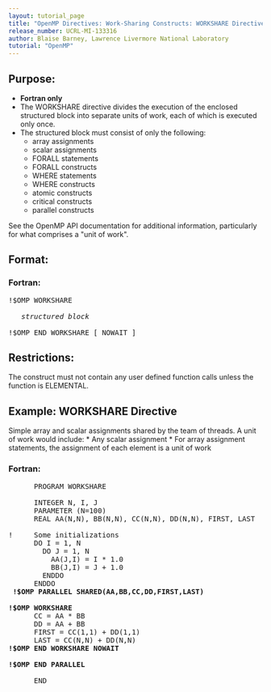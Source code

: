 ```yaml
---
layout: tutorial_page
title: "OpenMP Directives: Work-Sharing Constructs: WORKSHARE Directive"
release_number: UCRL-MI-133316
author: Blaise Barney, Lawrence Livermore National Laboratory
tutorial: "OpenMP"
---
```


## Purpose:

* **Fortran only**
* The WORKSHARE directive divides the execution of the enclosed structured block into separate units of work, each of which is executed only once.
* The structured block must consist of only the following:
    * array assignments
    * scalar assignments
    * FORALL statements
    * FORALL constructs
    * WHERE statements
    * WHERE constructs
    * atomic constructs
    * critical constructs
    * parallel constructs

See the OpenMP API documentation for additional information, particularly for what comprises a "unit of work".

## Format:

### Fortran:

<pre>
!$OMP WORKSHARE

   <i>structured block</i>

!$OMP END WORKSHARE [ NOWAIT ]
</pre>

## Restrictions:

The construct must not contain any user defined function calls unless the function is ELEMENTAL.

## Example: WORKSHARE Directive

Simple array and scalar assignments shared by the team of threads. A unit of work would include:
    * Any scalar assignment
    * For array assignment statements, the assignment of each element is a unit of work

### Fortran:

<pre>
      PROGRAM WORKSHARE
 
      INTEGER N, I, J
      PARAMETER (N=100)
      REAL AA(N,N), BB(N,N), CC(N,N), DD(N,N), FIRST, LAST
 
!     Some initializations
      DO I = 1, N
        DO J = 1, N
          AA(J,I) = I * 1.0
          BB(J,I) = J + 1.0
        ENDDO
      ENDDO
 <b>!$OMP PARALLEL SHARED(AA,BB,CC,DD,FIRST,LAST)

!$OMP WORKSHARE</b>
      CC = AA * BB
      DD = AA + BB
      FIRST = CC(1,1) + DD(1,1)
      LAST = CC(N,N) + DD(N,N)
<b>!$OMP END WORKSHARE NOWAIT

!$OMP END PARALLEL</b>
 
      END
</pre>
